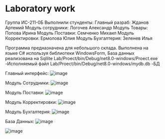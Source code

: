 # Laboratory work 
Группа ИС-211-0Б
Выполнили стунденты:
Главный разраб: Жданов Артемий
Модуль сотрудники: Логочев Александр
Модуль Товары: Попова Ирина
Модуль Поставки: Семченко Михаил
Модуль Корректировки: Ермолова Юлия
Модуль Бухгалтерия: Зеленев Илья

Программа предназначена для небольшого склада. Выполнена на языке C# используя библиотеки WindowsForm, База данных реализована на Sqllite
Lab/Proect/bin/Debug/net8.0-windows/Proect.exe -Исполняемый файл
Lab/Proect/bin/Debug/net8.0-windows/mydb.db -БД

Главный интерфейс:
![image](https://github.com/user-attachments/assets/6db74c03-9394-4bdf-874c-16666457f3eb)

Модуль Сотрудники:
![image](https://github.com/user-attachments/assets/2709e1a6-5c5f-4686-bc47-360fb6d94b65)


Модуль Поставки:
![image](https://github.com/user-attachments/assets/c136ac53-1720-4a0e-a92e-bbd3de63b0f2)


Модуль Корректировки:
![image](https://github.com/user-attachments/assets/90652a1b-b6d3-497a-9098-9149876a21fe)


Модуль Бухгалтерия:
![image](https://github.com/user-attachments/assets/5f275481-ea7c-4010-b388-eea78424c6b8)

База Данных:
![image](https://github.com/user-attachments/assets/2c00fac7-02e0-4e81-8aa5-5d34fdab02da)



![image](https://github.com/user-attachments/assets/6d676faf-c82d-4e3c-9ecb-8fef0dd289fd)
